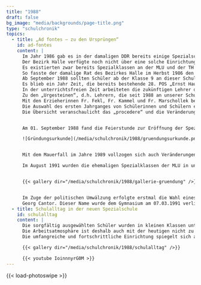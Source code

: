 ```yaml
---
title: "1988"
draft: false
bg_image: "media/backgrounds/page-title.png"
type: "schulchronik"
topics:
  - title: „Ad fontes – zu den Ursprüngen“
    id: ad-fontes
    content: |
      Im Jahr 1986 gab es in der damaligen DDR bereits einige Spezialschulen mathematisch – naturwissenschaftlich – technischer Richtung.
      Der Bezirk Halle verfügte noch nicht über eine solche Einrichtung.
      Es existierten zwar bereits Spezialklassen an der MLU und der TH Merseburg, in denen mathematisch – naturwissenschaftlich besonders begabte Jugendliche gefördert wurden, doch der Industriebezirk Halle mit seinen Standorten Leuna und Buna verlangte zunehmend nach hochqualifizierten und leistungsbereiten jungen Menschen.
      So fasste der damalige Rat des Bezirkes Halle im Herbst 1986 den Beschluss, in Halle – Neustadt eine Spezialschule für leistungsbereite, lernmotivierte Schüler mit Interesse an mathematisch – naturwissenschaftlich – technischen Problemen  zu gründen.
      Ab September 1988 sollten Schüler ab der Klasse 9 an dieser Schule lernen und bis zur Hochschulreife geführt werden.
      Es blieb ein Jahr Zeit, die bereits bestehende 28. POS „Ernst Hausmann“ in eine Spezialschule zu verwandeln, die den Anforderungen gerecht wurde.
      In der unterrichtsfreien Zeit arbeiteten die zukünftigen Lehrer dieser Schule mit Initiative und Einfallsreichtum unter großem Aufwand und mit großzügiger Unterstützung der Leuna – Werke am Aufbau dieser Schule.
      Zu den „Urgesteinen“, d.h. Lehrern, die seit 1988 an unserer Schule arbeiten gehören: Fr. Birkenhauer, Fr. Dr. Brosig, Fr. Eichhorst, Fr. Hörning, H. Kammel, H. Pannicke und Fr. Triebel. Auch unsere Sekretärin Fr. Reinhardt ist vom Ursprung an dabei.
      Mit den Erzieherinnen Fr. Fekl, Fr. Kammel und Fr. Marschollek begann nach der Übernahme der rekonstruierten ehemaligen Kindereinrichtung „Mischka der Bär“ ein Jahr später der Internatsbetrieb.
      Die Auswahl des ersten Jahrganges von Schülerinnen und Schülern erfolgte in einem einwöchigen Verfahren in den Winterferien 1988.
      Die Übersicht veranschaulicht das „procedere“ und die Veränderungen idm System des Aufnahmeverfahrens von 1988 bis 2008.


      Am 01. September 1988 fand die Feierstunde zur Eröffnung der Spezialschule mathematisch – naturwissenschaftlich – technischer Richtung „Ernst Hausmann“ statt. Herr Kammel erhielt in seiner Funktion als Schulleiter die Gründungsurkunde und mit 54 Schülern, 16 Lehrern, 3 Erzieherinnen  und 17 technischen Kräften begann der Schulbetrieb. Die wissenschaftlich praktische Ausbildung erfolgte in enger Kooperation mit der MLU Halle, der PH Halle, der TH Merseburg und den Leuna – Werken. Im Juli 1989 hielt internationale Atmosphäre in unsere Schule Einzug, als sie Austragungsort des theoretischen Teils der internationalen Chemieolympiade wurde.

      ![Gründungsurkunde](/media/schulchronik/1988/gruendungsurkunde.png)


      Mit dem Mauerfall im Jahre 1989 vollzogen sich auch Veränderungen in unserer Schule. Im August 1990 wurden erstmals Schüler für den Schuljahrgang 7 aufgenommen. Die Schülerzahl stieg ab 1991/92 auf 340 und bis 2008 auf 519.

      Im August 1991 wurden die ehemaligen Spezialklassen der MLU in unsere Einrichtung übernommen, diese legten 1992 ihr Abitur ab. Mit diesen nahm auch unser Oberstufenkoordinator Hr. Dr. Koch seine Arbeit an unserer Schule auf. Fr. Dr. Teichmann „baut“ als Koordinatorin für Planung seit 1991 Pläne diverser Art. Herr Weigt koordinierte seit vielen Jahren die profilbestimmenden Aufgaben unserer Schule. Eine Arbeitsgruppe unter der Leitung von Hr. Dr. Kramer konzipierte die strukturelle und inhaltliche Ausgestaltung unseres Gymnasiums mit inhaltlichem Schwerpunkt, das sich in Landesträgerschaft befindet. Nachdem Herr Dames im Schuljahr 1996/97 in den Ruhestand ging, übernahm Hr. Kammel die Funktion des stellvertretenden Schulleiters.


      {{< gallery dir="/media/schulchronik/1988/gallerie-gruendung" />}}


      Im Zuge der politischen Umwälzung erfolgte erstmal die Wahl eines Schulleiters durch die Gesamtkonferenz der Schule. Auf der 1. Gesamtkonferenz wählte diese Herrn Dr. Müller mit großer Mehrheit zum Direktor unserer Schule. Auch der Name des Spezialgymnasiums stand 1990 zur Diskussion. Die Entscheidung fiel zugunsten des berühmten halleschen Mathematikers
      Georg Cantor. Dieser Name wurde dem Gymnasium am 07.03.1991 verliehen.
  - title: Schulalltag in der neuen Spezialschule
    id: schulalltag
    content: |
      Die sorgfältig ausgewählten Schüler wurden in kleinen Klassen unterrichtet, daher bestanden diese in den Anfangsjahren aus lediglich 18 Schülern, von denen die meisten Jungen waren.
      Die Arbeitsatmosphäre ist deshalb auch mit der heutigen nicht zu vergleichen, da die Beziehungen untereinander durch die geringe Klassenstärke enger waren. Beispielsweise fragten die Schüler nach einiger Zeit, ob sie den Schulstoff nicht schneller behandeln könnten, weil sie es verstanden hätten. Heute würde das vermutlich keiner mehr vorschlagen. Auch die technische Ausstattung der Schule war sehr gut, sodass die Schüler viele verschiedene Experimente durchführen konnten.
      Die umfangreiche und fortschrittliche Einrichtung spiegelt sich auch in dem vollständig eingerichteten Computerkabinett wider. Insgesamt herrschte in den Unterrichtsräumen eine eher kreative und positiv von den Schüler geprägte Atmosphäre.

      {{< gallery dir="/media/schulchronik/1988/schulalltag" />}}

      {{< youtube IoinnnyrG0M >}}
---
```

{{< load-photoswipe >}}
